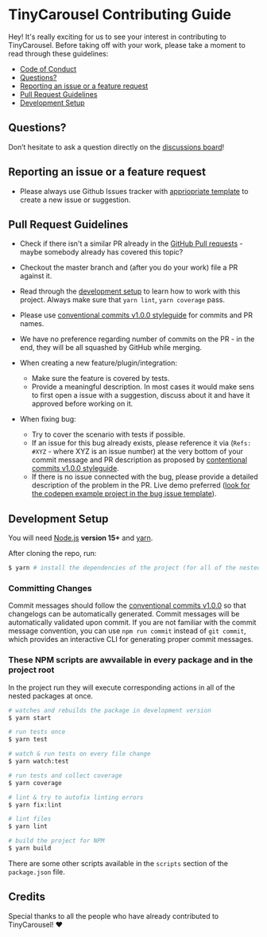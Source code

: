 # TinyCarousel Contributing Guide

Hey! It's really exciting for us to see your interest in contributing to TinyCarousel. Before taking off with your work, please take a moment to read through these guidelines:

- [Code of Conduct](https://github.com/FRSOURCE/tiny-carousel/blob/master/CODE_OF_CONDUCT.md)
- [Questions?](#questions)
- [Reporting an issue or a feature request](#reporing-an-issue-or-a-feature-request)
- [Pull Request Guidelines](#pull-request-guidelines)
- [Development Setup](#development-setup)

## Questions?

Don’t hesitate to ask a question directly on the [discussions board](https://github.com/FRSOURCE/tiny-carousel/discussions)!

## Reporting an issue or a feature request

- Please always use Github Issues tracker with [appriopriate template](https://github.com/FRSOURCE/tiny-carousel/issues/new/choose) to create a new issue or suggestion.

## Pull Request Guidelines

- Check if there isn't a similar PR already in the [GitHub Pull requests](https://github.com/FRSOURCE/tiny-carousel/pulls) - maybe somebody already has covered this topic?

- Checkout the master branch and (after you do your work) file a PR against it.

- Read through the [development setup](#development-setup) to learn how to work with this project. Always make sure that `yarn lint`, `yarn coverage` pass.

- Please use [conventional commits v1.0.0 styleguide](https://www.conventionalcommits.org/en/v1.0.0/) for commits and PR names.

- We have no preference regarding number of commits on the PR - in the end, they will be all squashed by GitHub while merging.

- When creating a new feature/plugin/integration:
  - Make sure the feature is covered by tests.
  - Provide a meaningful description. In most cases it would make sens to first open a issue with a suggestion, discuss about it and have it approved before working on it.

- When fixing bug:
  - Try to cover the scenario with tests if possible.
  - If an issue for this bug already exists, please reference it via (`Refs: #XYZ` - where XYZ is an issue number) at the very bottom of your commit message and PR description as proposed by [contentional commits v1.0.0 styleguide](https://www.conventionalcommits.org/en/v1.0.0/#commit-message-with-multi-paragraph-body-and-multiple-footers).
  - If there is no issue connected with the bug, please provide a detailed description of the problem in the PR. Live demo preferred ([look for the codepen example project in the bug issue template](https://github.com/FRSOURCE/tiny-carousel/blob/master/.github/ISSUE_TEMPLATE/bug_report.md)).

## Development Setup

You will need [Node.js](http://nodejs.org) **version 15+** and [yarn](https://yarnpkg.com/en/docs/install).

After cloning the repo, run:

``` bash
$ yarn # install the dependencies of the project (for all of the nested packages)
```

### Committing Changes

Commit messages should follow the [conventional commits v1.0.0](https://www.conventionalcommits.org/en/v1.0.0/) so that changelogs can be automatically generated. Commit messages will be automatically validated upon commit. If you are not familiar with the commit message convention, you can use `npm run commit` instead of `git commit`, which provides an interactive CLI for generating proper commit messages.

### These NPM scripts are awvailable in every package and in the project root

In the project run they will execute corresponding actions in all of the nested packages at once.

``` bash
# watches and rebuilds the package in development version
$ yarn start

# run tests once
$ yarn test

# watch & run tests on every file change
$ yarn watch:test

# run tests and collect coverage
$ yarn coverage

# lint & try to autofix linting errors
$ yarn fix:lint

# lint files
$ yarn lint

# build the project for NPM
$ yarn build
```

There are some other scripts available in the `scripts` section of the `package.json` file.

## Credits

Special thanks to all the people who have already contributed to TinyCarousel! ❤️

